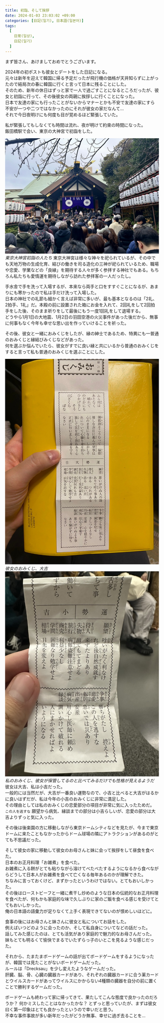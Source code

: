```yaml
---
title: 初詣、そして挨拶
date: 2024-01-03 23:03:02 +09:00
categories: [日記(일기), 日本語(일본어)]
tags:
  [
    日常(일상),
    日記(일기)
  ]
---
```

まず皆さん、あけましておめでとうございます。<br>

2024年の初ポストも彼女とデートをした日記になる。<br>
元々は新年を迎えて韓国に帰る予定だったが飛行機の価格が天井知らずに上がったので結局次の春に韓国に行くと言って日本に残ることにした。<br>
そのため、新年の休日はずっと家で一人で過ごすことになるところだったが、彼女と初詣に行って、その後彼女の両親に挨拶しに行くことになった。<br>
日本で友達の家にも行ったことがないからマナーとかも不安で友達の家にすら不安が一つや二つではなかったのにそれが彼女の家だなんて…<br>
それで今日夜明けにも何度も目が覚めるほど緊張していた。<br>

私が緊張してもしなくても時間は流れ、夜が明けて約束の時間になった。<br>
飯田橋駅で会い、東京の大神宮で初詣をした。<br>

![東京太神宮](/assets/img/2024/diary/tokyodaijingu.jpeg)
_東京大神宮初詣の人たち_
東京大神宮は様々な神々を祀られているが、その中でも天地万物の生成化育、結びの働きを司る造化の三神が祀られているため、職場や恋愛、学業などの「良縁」を期待する人々が多く参拝する神社でもある。もちろん私たちも愛情運を期待しながら訪れた参拝客の一人だったし。<br>

手水舎で手を洗って入場するが、本来なら両手と口をすすぐことになるが、あまりにも寒かったので私は手だけ洗って入場した。<br>
日本の神社での礼節も細かく言えば非常に多いが、最も基本となるのは「2礼、2拍手、1礼」だ。本殿の前に設置された箱にお金を入れて、2回礼をして2回拍手をした後、そのまま祈りをして最後にもう一度1回礼をして退場する。<br>
どうやら1月1日の大地震、1月2日の羽田空港の火災事件があった後だから、無事に何事もなく今年も幸せな思い出を作っていけることを祈った。<br>

その後、彼女と一緒におみくじをしたが、縁の紳士であるため、特異にも一普通のおみくじと縁結びみくじなどがあった。<br>
何を選ぶか悩んでいたら、彼女がすでに良い縁と共にいるから普通のおみくじをすると言って私も普通のおみくじを選ぶことにした。<br>

![彼女のおみくじ](/assets/img/2024/diary/omikuji2.jpg)
_彼女のおみくじ、大吉_
![私のおみくじ](/assets/img/2024/diary/omikuji.jpeg)
_私のおみくじ、彼女が保管してるのと比べてみるだけでも性格が見えるようだ_
彼女は大吉、私は小吉だった。<br>
一般的には当然だが、大吉が一番良い運勢なので、小吉と比べると大吉がはるかに良いはずだが、私は今年の小吉のおみくじに非常に満足した。<br>
その理由としては私のおみくじの恋愛部分の項目が非常に気に入ったためだ。<br>
```この人を逃すな```
願望から病気、縁談までの部分は小吉らしいが、恋愛の部分は大吉よりずっと気に入った。<br>

その後は後楽園の方に移動しながら東京ドームシティなどを見たが、今まで東京ドームに来たこともなかったからドーム球場の隣にアトラクションがあるのがとても不思議だった。<br>

そして彼女の家に移動して彼女のお母さんと妹に会って挨拶をして昼食を食べた。<br>
日本のお正月料理「お雑煮」を食べた。<br>
お雑煮に入る餅がとても粘りながら溶けてべたべたするようになるから食べながらどうして日本人がお雑煮を食べて亡くなる毎年あるのかが理解できた。<br>
ちなみに言っておくけど、まずかったというわけではない。とてもおいしかった。<br>
その後はローストビーフと一緒に煮干し炒めのような日本の伝統的なお正月料理を食べたが、何もかも家庭的な味で久しぶりに家のご飯を食べる感じを受けてとてもおいしかった。<br>
俺の日本語の語彙力が足りなくて上手く表現できてないのが恨めしいほどに。<br>

食事の後にはお母さんと妹さんに彼女と私についてお話をした。<br>
例えばいつどのように会ったのか、そして私自身についてなどの話だった。<br>
話してみた感じたのは、とても活気があり家庭的で魅力的なお母さんだった。<br>
妹もとても明るくて愉快でまるでいたずらっ子のいとこを見るような感じだった。<br>

それから、たまたまボードゲームの話が出てボードゲームをするようになったが、韓国では見たことがないボードゲームだった。<br>
ルールは「Drecksau」を少し変えたようなゲームだった。<br>
肝臓、脳、骨、心臓の臓器カードがあり、それぞれの臓器カードに合う薬カードとウイルスカードがあってウイルスにかからない4種類の臓器を自分の前に置くことで勝利するゲームだった。<br>

ボードゲームも終わって家に帰ってきて、果たしてこんな態度で良かったのだろうか？ 何かミスしたことはなかったかな？ とずっと思っていたが、まずは彼女曰く第一印象はとても良かったというので幸いだと思う。<br>
不幸な事件事故が多い新年だったがどうか無事、幸せに過ぎ去ることを…<br>
